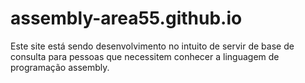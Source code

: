 # assembly-area55.github.io

Este site está sendo desenvolvimento no intuito de servir de base de consulta para pessoas que necessitem conhecer a linguagem de programação assembly.
